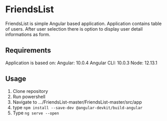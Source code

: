 # FriendsList

FriendsList is simple Angular based application.
Application contains table of users.
After user selection there is option to display user detail informations as form.

## Requirements
Application is based on:
Angular: 10.0.4
Angular CLI: 10.0.3
Node: 12.13.1

## Usage

1. Clone repository
2. Run powershell
3. Navigate to .../FriendsList-master/FriendsList-master/src/app
4. type ``npm install --save-dev @angular-devkit/build-angular``
5. Type ```ng serve --open ```

